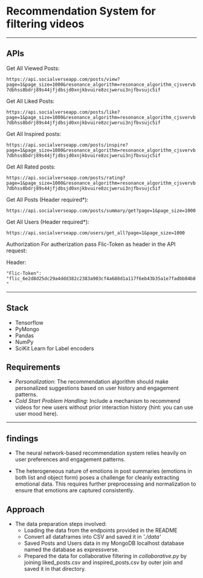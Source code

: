# Recommendation System for filtering videos
--------------------------------------------------------------------
## APIs
Get All Viewed Posts:

`https://api.socialverseapp.com/posts/view?page=1&page_size=1000&resonance_algorithm=resonance_algorithm_cjsvervb7dbhss8bdrj89s44jfjdbsjd0xnjkbvuire8zcjwerui3njfbvsujc5if`

Get All Liked Posts:

```https://api.socialverseapp.com/posts/like?page=1&page_size=1000&resonance_algorithm=resonance_algorithm_cjsvervb7dbhss8bdrj89s44jfjdbsjd0xnjkbvuire8zcjwerui3njfbvsujc5if```

Get All Inspired posts:

```https://api.socialverseapp.com/posts/inspire?page=1&page_size=1000&resonance_algorithm=resonance_algorithm_cjsvervb7dbhss8bdrj89s44jfjdbsjd0xnjkbvuire8zcjwerui3njfbvsujc5if```

Get All Rated posts:

```https://api.socialverseapp.com/posts/rating?page=1&page_size=1000&resonance_algorithm=resonance_algorithm_cjsvervb7dbhss8bdrj89s44jfjdbsjd0xnjkbvuire8zcjwerui3njfbvsujc5if```

Get All Posts (Header required*):

```https://api.socialverseapp.com/posts/summary/get?page=1&page_size=1000```

Get All Users (Header required*):

```https://api.socialverseapp.com/users/get_all?page=1&page_size=1000```

Authorization
For autherization pass Flic-Token as header in the API request:

Header:

```"Flic-Token": "flic_6e2d8d25dc29a4ddd382c2383a903cf4a688d1a117f6eb43b35a1e7fadbb84b8"```

--------------------------------------------------------------------

## Stack
- Tensorflow
- PyMongo
- Pandas
- NumPy
- SciKit Learn for Label encoders

## Requirements
- *Personalization*: The recommendation algorithm should make personalized suggestions based on user history and engagement patterns.
- *Cold Start Problem Handling*: Include a mechanism to recommend videos for new users without prior interaction history (hint: you can use user mood here).
--------------------------------------------------------------------

## findings
- The neural network-based recommendation system relies heavily on user preferences and engagement patterns.

- The heterogeneous nature of emotions in post summaries (emotions in both list and object form) poses a challenge for cleanly extracting emotional data. This requires further preprocessing and normalization to ensure that emotions are captured consistently.



## Approach
- The data preparation steps involved:
    - Loading the data from the endpoints provided in the README
    - Convert all dataframes into CSV and saved it in *'./data'*
    - Saved Posts and Users data in my MongoDB localhost database named the database as expressverse.
    - Prepared the data for collaborative filtering in *collaborative.py* by joining liked_posts.csv and inspired_posts.csv by outer join and saved it in that directory.


